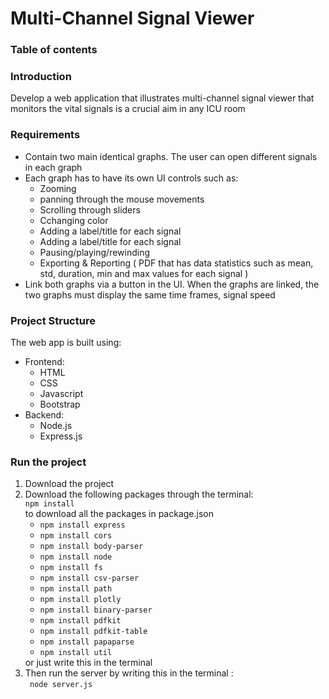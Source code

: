 <h1> Multi-Channel Signal Viewer</h1>
<h3>Table of contents</h3>

<h3>Introduction</h3>
<p> Develop a web application that illustrates multi-channel signal viewer that monitors the vital signals is a crucial aim in any ICU room</p>
<h3>Requirements</h3>
    <ul>
    <li>Contain two main identical graphs. The user can open different signals in each graph</li>
    <li>Each graph has to have its own UI controls such as:
    <ul> 
    <li>Zooming</li>
    <li>panning through the mouse movements</li>
    <li>Scrolling through sliders</li>
    <li>Cchanging color</li>
    <li>Adding a label/title for each signal</li>
    <li>Adding a label/title for each signal</li>
    <li>Pausing/playing/rewinding</li>
    <li>Exporting & Reporting ( PDF that has data statistics such as mean, std, duration, min and max values for each signal ) </li>
    </ul>
    </li>
    <li>Link both graphs via a button in the UI. When the graphs are linked, the two graphs must display the same time frames, signal speed</li>
</ul>
<h3>Project Structure</h3>
<p>The web app is built using:
<ul>
    <li>Frontend: 
    <ul>
    <li>HTML</li>
    <li>CSS</li>
    <li>Javascript</li>
    <li>Bootstrap</li>
    </ul>
    </li>
    <li>Backend:
    <ul>
    <li>Node.js</li>
    <li>Express.js</li>
    </ul></li>
</ul>

<h3>Run the project</h3>
<ol>
<li>Download the project</li> 
<li>Download the following packages through the terminal:
<br><code>npm install</code> <br>
to download all the packages in package.json
<ul>
    <li><code>npm install express</code></li>
    <li><code>npm install cors</code></li>
    <li><code>npm install body-parser</code></li>
    <li><code>npm install node</code></li>
    <li><code>npm install fs</code></li>
    <li><code>npm install csv-parser</code></li>
    <li><code>npm install path</code></li>
    <li><code>npm install plotly</code></li>
    <li><code>npm install binary-parser</code></li>
    <li><code>npm install pdfkit</code></li>
    <li><code>npm install pdfkit-table</code></li>
    <li><code>npm install papaparse</code></li>
    <li><code>npm install util</code></li>
</ul>
or just write this in the terminal 
</li>
<li>Then run the server by writing this in the terminal : 
<br><code> node server.js </code></li>
</ol>